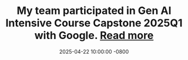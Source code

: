 ---
title: >-
    My team participated in Gen AI Intensive Course Capstone 2025Q1 with Google. 
    <a href="https://www.kaggle.com/code/barishachowdhury/scholarsense-kaggle-capstone-project" target="_blank">Read more <i class="fas fa-angle-double-right"></i></a>
date: 2025-04-22 10:00:00 -0800
---